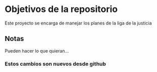 # Objetivos de la repositorio

Este proyecto se encarga de manejar los planes de la liga de la justicia


## Notas
Pueden hacer lo que quieran...

### Estos cambios son nuevos desde github
